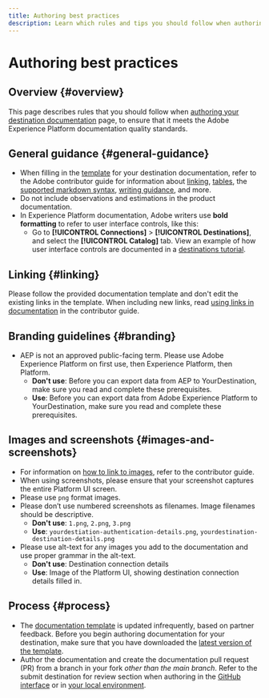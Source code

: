 ```yaml
---
title: Authoring best practices
description: Learn which rules and tips you should follow when authoring your destination documentation page, to ensure that it meets the Adobe Experience Platform documentation quality standards.
---
```

# Authoring best practices

## Overview {#overview}

This page describes rules that you should follow when [authoring your destination documentation](./documentation-instructions.md) page, to ensure that it meets the Adobe Experience Platform documentation quality standards.

## General guidance {#general-guidance}

* When filling in the [template](./self-service-template.md) for your destination documentation, refer to the Adobe contributor guide for information about [linking](https://experienceleague.adobe.com/docs/contributor/contributor-guide/writing-essentials/linking.html?lang=en), [tables](https://experienceleague.adobe.com/docs/contributor/contributor-guide/writing-essentials/markdown.html?lang=en#tables), the [supported markdown syntax](https://experienceleague.adobe.com/docs/contributor/contributor-guide/writing-essentials/markdown.html?lang=en), [writing guidance](https://experienceleague.adobe.com/docs/contributor/contributor-guide/writing-essentials/general-writing-guidance.html?lang=en), and more.
* Do not include observations and estimations in the product documentation.
* In Experience Platform documentation, Adobe writers use **bold formatting** to refer to user interface controls, like this:
  * Go to **[!UICONTROL Connections]** > **[!UICONTROL Destinations]**, and select the **[!UICONTROL Catalog]** tab. View an example of how user interface controls are documented in a [destinations tutorial](/https://experienceleague.adobe.com/docs/experience-platform/destinations/ui/activate/activate-batch-profile-destinations.html?lang=en#select-destination).

## Linking {#linking}

Please follow the provided documentation template and don't edit the existing links in the template. When including new links, read [using links in documentation](/https://experienceleague.adobe.com/docs/contributor/contributor-guide/writing-essentials/linking.html?lang=en) in the contributor guide.

## Branding guidelines {#branding}

* AEP is not an approved public-facing term. Please use Adobe Experience Platform on first use, then Experience Platform, then Platform.
  * **Don't use**: Before you can export data from AEP to YourDestination, make sure you read and complete these prerequisites. 
  * **Use**: Before you can export data from Adobe Experience Platform to YourDestination, make sure you read and complete these prerequisites.

## Images and screenshots {#images-and-screenshots}

* For information on [how to link to images](https://experienceleague.adobe.com/docs/contributor/contributor-guide/writing-essentials/markdown.html?lang=en#images), refer to the contributor guide.
* When using screenshots, please ensure that your screenshot captures the entire Platform UI screen.
* Please use `png` format images.
* Please don’t use numbered screenshots as filenames. Image filenames should be descriptive.
  * **Don't use**: `1.png`, `2.png`, `3.png`
  * **Use**: `yourdestiation-authentication-details.png`, `yourdestination-destination-details.png`
* Please use alt-text for any images you add to the documentation and use proper grammar in the alt-text.
  * **Don't use**: Destination connection details
  * **Use**: Image of the Platform UI, showing destination connection details filled in.

## Process {#process}

* The [documentation template](./self-service-template.md) is updated infrequently, based on partner feedback. Before you begin authoring documentation for your destination, make sure that you have downloaded the [latest version of the template](/help/destinations/destination-sdk/docs-framework/assets/yourdestination-template.zip).
* Author the documentation and create the documentation pull request (PR) from a branch in your fork *other than the main branch*. Refer to the submit destination for review section when authoring in the [GitHub interface](./use-github-interface-to-create-documentation.md#submit-review) or in [your local environment](./work-in-local-environment.md#submit-review).